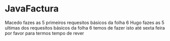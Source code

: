 # JavaFactura

Macedo fazes as 5 primeiros requesitos básicos da folha 6
Hugo fazes as 5 ultimas dos requesitos básicos da folha 6
temos de fazer isto até sexta feira por favor para termos tempo de rever 
